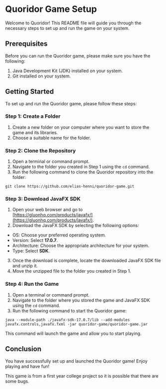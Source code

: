 # Quoridor Game Setup

Welcome to Quoridor! This README file will guide you through the necessary steps to set up and run the game on your system.

## Prerequisites

Before you can run the Quoridor game, please make sure you have the following:

1. Java Development Kit (JDK) installed on your system.
2. Git installed on your system.

## Getting Started

To set up and run the Quoridor game, please follow these steps:

### Step 1: Create a Folder

1. Create a new folder on your computer where you want to store the game and its libraries.
2. Choose a suitable name for the folder.

### Step 2: Clone the Repository

1. Open a terminal or command prompt.
2. Navigate to the folder you created in Step 1 using the `cd` command.
3. Run the following command to clone the Quoridor repository into the folder:

```
git clone https://github.com/elias-henni/quoridor-game.git
```
### Step 3: Download JavaFX SDK

1. Open your web browser and go to [https://gluonhq.com/products/javafx/](https://gluonhq.com/products/javafx/).
2. Download the JavaFX SDK by selecting the following options:
- OS: Choose your preferred operating system.
- Version: Select **17.0.7**.
- Architecture: Choose the appropriate architecture for your system.
- Type: Select **SDK**.
3. Once the download is complete, locate the downloaded JavaFX SDK file and unzip it.
4. Move the unzipped file to the folder you created in Step 1.

### Step 4: Run the Game

1. Open a terminal or command prompt.
2. Navigate to the folder where you stored the game and JavaFX SDK using the `cd` command.
3. Run the following command to start the Quoridor game:
```
java --module-path ./javafx-sdk-17.0.7/lib --add-modules javafx.controls,javafx.fxml -jar quoridor-game/quoridor-game.jar
```


This command will launch the game and allow you to start playing.

## Conclusion

You have successfully set up and launched the Quoridor game! Enjoy playing and have fun!

This game is from a first year college project so it is possible that there are some bugs.

